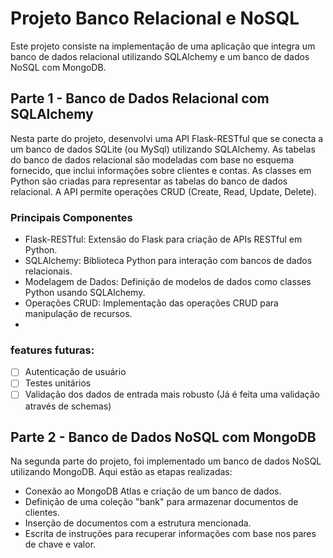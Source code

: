 # Projeto Banco Relacional e NoSQL

Este projeto consiste na implementação de uma aplicação que integra um banco de dados relacional utilizando SQLAlchemy e um banco de dados NoSQL com MongoDB.

## Parte 1 - Banco de Dados Relacional com SQLAlchemy

Nesta parte do projeto, desenvolvi uma API Flask-RESTful que se conecta a um banco de dados SQLite (ou MySql) utilizando SQLAlchemy. As tabelas do banco de dados relacional são 
modeladas com base no esquema fornecido, que inclui informações sobre clientes e contas. As classes em Python são criadas para representar as tabelas do banco de dados relacional. 
A API permite operações CRUD (Create, Read, Update, Delete).

### Principais Componentes

* Flask-RESTful: Extensão do Flask para criação de APIs RESTful em Python.
* SQLAlchemy: Biblioteca Python para interação com bancos de dados relacionais.
* Modelagem de Dados: Definição de modelos de dados como classes Python usando SQLAlchemy.
* Operações CRUD: Implementação das operações CRUD para manipulação de recursos.
* 
### features futuras:

* [ ] Autenticação de usuário
* [ ] Testes unitários 
* [ ] Validação dos dados de entrada mais robusto (Já é feita uma validação através de schemas)
## Parte 2 - Banco de Dados NoSQL com MongoDB

Na segunda parte do projeto, foi implementado um banco de dados NoSQL utilizando MongoDB. Aqui estão as etapas realizadas:

* Conexão ao MongoDB Atlas e criação de um banco de dados.
* Definição de uma coleção "bank" para armazenar documentos de clientes.
* Inserção de documentos com a estrutura mencionada.
* Escrita de instruções para recuperar informações com base nos pares de chave e valor.
